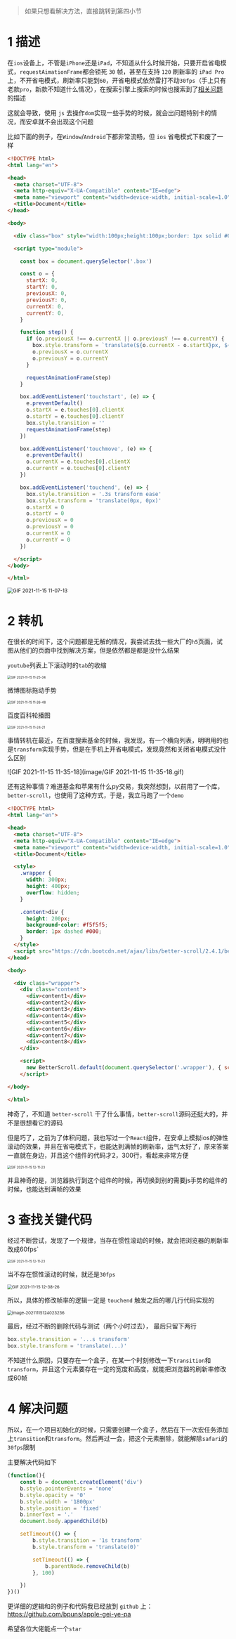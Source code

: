 > 如果只想看解决方法，直接跳转到第四小节

# 1	描述

在`ios`设备上，不管是`iPhone`还是`iPad`，不知道从什么时候开始，只要开启省电模式，`requestAimationFrame`都会锁死 `30` 帧，甚至在支持 `120` 刷新率的 `iPad Pro` 上，不开省电模式，刷新率只能到`60`，开省电模式依然雷打不动`30fps`（手上只有老款`pro`，新款不知道什么情况），在搜索引擎上搜索的时候也搜索到了[相关问题](https://popmotion.io/blog/20180104-when-ios-throttles-requestanimationframe/) 的描述

这就会导致，使用 `js` 去操作`dom`实现一些手势的时候，就会出问题特别卡的情况，而安卓就不会出现这个问题

比如下面的例子，在`Window`/`Android`下都非常流畅，但 `ios` 省电模式下和废了一样

```html
<!DOCTYPE html>
<html lang="en">

<head>
  <meta charset="UTF-8">
  <meta http-equiv="X-UA-Compatible" content="IE=edge">
  <meta name="viewport" content="width=device-width, initial-scale=1.0">
  <title>Document</title>
</head>

<body>

  <div class="box" style="width:100px;height:100px;border: 1px solid #000"></div>

  <script type="module">

    const box = document.querySelector('.box')

    const o = {
      startX: 0,
      startY: 0,
      previousX: 0,
      previousY: 0,
      currentX: 0,
      currentY: 0,
    }

    function step() {
      if (o.previousX !== o.currentX || o.previousY !== o.currentY) {
        box.style.transform = `translate(${o.currentX - o.startX}px, ${o.currentY - o.startY}px)`
        o.previousX = o.currentX
        o.previousY = o.currentY
      }

      requestAnimationFrame(step)
    }

    box.addEventListener('touchstart', (e) => {
      e.preventDefault()
      o.startX = e.touches[0].clientX
      o.startY = e.touches[0].clientY
      box.style.transition = ''
      requestAnimationFrame(step)
    })

    box.addEventListener('touchmove', (e) => {
      e.preventDefault()
      o.currentX = e.touches[0].clientX
      o.currentY = e.touches[0].clientY
    })

    box.addEventListener('touchend', (e) => {
      box.style.transition = '.3s transform ease'
      box.style.transform = 'translate(0px, 0px)'
      o.startX = 0
      o.startY = 0
      o.previousX = 0
      o.previousY = 0
      o.currentX = 0
      o.currentY = 0
    })

  </script>
</body>

</html>
```

<img src="image/GIF 2021-11-15 11-07-13.gif" alt="GIF 2021-11-15 11-07-13" style="zoom:80%;" />

# 2	转机

在很长的时间下，这个问题都是无解的情况，我尝试去找一些大厂的`h5`页面，试图从他们的页面中找到解决方案，但是依然都是都是没什么结果

`youtube`列表上下滚动时的`tab`的收缩

<img src="image/GIF 2021-11-15 11-25-34.gif" alt="GIF 2021-11-15 11-25-34" style="zoom:50%;" />

微博图标拖动手势

<img src="image/GIF 2021-11-15 11-26-48.gif" alt="GIF 2021-11-15 11-26-48" style="zoom:50%;" />

百度百科轮播图

<img src="image/GIF 2021-11-15 11-24-21.gif" alt="GIF 2021-11-15 11-24-21" style="zoom:50%;" />

事情转机在最近，在百度搜索基金的时候，我发现，有一个横向列表，明明用的也是`transform`实现手势，但是在手机上开省电模式，发现竟然和关闭省电模式没什么区别

![GIF 2021-11-15 11-35-18](image/GIF 2021-11-15 11-35-18.gif)

还有这种事情？难道基金和苹果有什么py交易，我突然想到，以前用了一个库，`better-scroll`，也使用了这种方式，于是，我立马跑了一个`demo`

```html
<!DOCTYPE html>
<html lang="en">

<head>
  <meta charset="UTF-8">
  <meta http-equiv="X-UA-Compatible" content="IE=edge">
  <meta name="viewport" content="width=device-width, initial-scale=1.0">
  <title>Document</title>

  <style>
    .wrapper {
      width: 300px;
      height: 400px;
      overflow: hidden;
    }

    .content>div {
      height: 200px;
      background-color: #f5f5f5;
      border: 1px dashed #000;
    }
  </style>
  <script src="https://cdn.bootcdn.net/ajax/libs/better-scroll/2.4.1/better-scroll.js"></script>
</head>

<body>

  <div class="wrapper">
    <div class="content">
      <div>content1</div>
      <div>content2</div>
      <div>content3</div>
      <div>content4</div>
      <div>content5</div>
      <div>content6</div>
      <div>content7</div>
      <div>content8</div>
    </div>

    <script>
      new BetterScroll.default(document.querySelector('.wrapper'), { scrollY: true })
    </script>

</body>

</html>
```

神奇了，不知道 `better-scroll` 干了什么事情，`better-scroll`源码还挺大的，并不是很想看它的源码

但是巧了，之前为了体积问题，我也写过一个`React`组件，在安卓上模拟ios的弹性滚动的效果，并且在省电模式下，也能达到满帧的刷新率，运气太好了，原来答案一直就在身边，并且这个组件的代码才2，300行，看起来非常方便

<img src="image/GIF 2021-11-15 12-11-23.gif" alt="GIF 2021-11-15 12-11-23" style="zoom:50%;" />

并且神奇的是，浏览器执行到这个组件的时候，再切换到别的需要js手势的组件的时候，也能达到满帧的效果



# 3	查找关键代码

经过不断尝试，发现了一个规律，当存在惯性滚动的时候，就会把浏览器的刷新率改成60fps`

<img src="image/GIF 2021-11-15 12-11-23.gif" alt="GIF 2021-11-15 12-11-23" style="zoom:50%;" />

当不存在惯性滚动的时候，就还是`30fps`

<img src="image/GIF 2021-11-15 12-38-26.gif" alt="GIF 2021-11-15 12-38-26" style="zoom:67%;" />

所以，具体的修改帧率的逻辑一定是 `touchend` 触发之后的哪几行代码实现的

<img src="image/image-20211115124023236.png" alt="image-20211115124023236" style="zoom:67%;" />

最后，经过不断的删除代码与测试（两个小时过去）， 最后只留下两行

```ts
box.style.transition = '...s transform'
box.style.transform = 'translate(...)'
```

不知道什么原因，只要存在一个盒子，在某一个时刻修改一下`transition`和`transform`，并且这个元素要存在一定的宽度和高度，就能把浏览器的刷新率修改成60帧



# 4	解决问题

所以，在一个项目初始化的时候，只需要创建一个盒子，然后在下一次宏任务添加上`transition`和`transform`。然后再过一会，把这个元素删除，就能解除`safari`的`30fps`限制

主要解决代码如下

```ts
(function(){
    const b = document.createElement('div')
    b.style.pointerEvents = 'none'
    b.style.opacity = '0'
    b.style.width = '1800px'
    b.style.position = 'fixed'
    b.innerText = '.'
    document.body.appendChild(b)

    setTimeout(() => {
        b.style.transition = '1s transform'
        b.style.transform = 'translate(0)'

        setTimeout(() => {
            b.parentNode.removeChild(b)
        }, 100)

    })
})()
```

更详细的逻辑和的例子和代码我已经放到 `github` 上： https://github.com/bpuns/apple-gei-ye-pa 

希望各位大佬能点一个`star`



